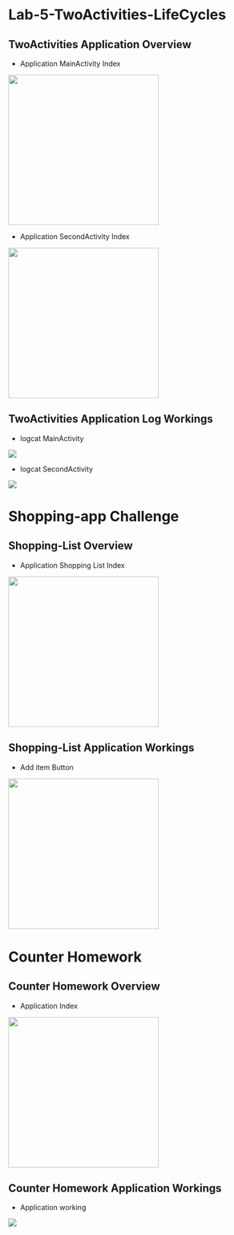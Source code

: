 # Lab-5-TwoActivities-LifeCycles

## TwoActivities Application Overview

- Application MainActivity Index
<img src="Screenshots/Lab5index.png" width=300/>

- Application SecondActivity Index
<img src="Screenshots/lab5secondindex.png" width=300/>

## TwoActivities Application Log Workings

- logcat MainActivity
<img src="Screenshots/mainactivitylogcat.png" />

- logcat SecondActivity
<img src="Screenshots/secondactivitylogcat.png"/>


# Shopping-app Challenge

## Shopping-List Overview

- Application Shopping List Index 
<img src="Screenshots/Lab5-shoppingappindex.png" width=300/>

## Shopping-List Application Workings

- Add item Button 
<img src="Screenshots/lab5additemindex.png" width=300>

# Counter Homework

## Counter Homework Overview

- Application Index 
<img src="Screenshots/lab5-homeworkindex.png" width=300/>

## Counter Homework Application Workings

- Application working
<img src="Screenshots/lab5counterhomeworkcountworking.gif" />




